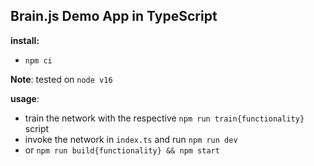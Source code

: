 ## Brain.js Demo App in TypeScript

**install:**
- `npm ci`

**Note**: tested on `node v16`

**usage**:
- train the network with the respective `npm run train{functionality}` script
- invoke the network in `index.ts` and run `npm run dev`
- or `npm run build{functionality} && npm start`
